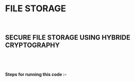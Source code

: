 # FILE STORAGE<br/>
<br/>
<h2>SECURE FILE STORAGE USING HYBRIDE CRYPTOGRAPHY<h2><br/>
<h4>Steps for running this code :-<h4>
